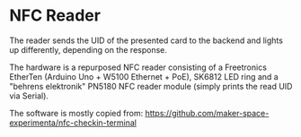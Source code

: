 # NFC Reader

The reader sends the UID of the presented card to the backend and lights up differently, depending on the response.

The hardware is a repurposed NFC reader consisting of a Freetronics EtherTen (Arduino Uno + W5100 Ethernet + PoE), SK6812 LED ring and a "behrens elektronik" PN5180 NFC reader module (simply prints the read UID via Serial).

The software is mostly copied from: https://github.com/maker-space-experimenta/nfc-checkin-terminal
